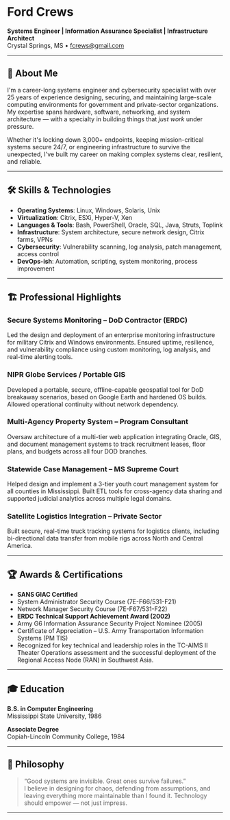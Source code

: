# Ford Crews

**Systems Engineer | Information Assurance Specialist | Infrastructure Architect**  
Crystal Springs, MS • fcrews@gmail.com 

---

## 🔧 About Me

I'm a career-long systems engineer and cybersecurity specialist with over 25 years of experience designing, securing, and maintaining large-scale computing environments for government and private-sector organizations. My expertise spans hardware, software, networking, and system architecture — with a specialty in building things that *just work* under pressure.

Whether it's locking down 3,000+ endpoints, keeping mission-critical systems secure 24/7, or engineering infrastructure to survive the unexpected, I've built my career on making complex systems clear, resilient, and reliable.

---

## 🛠️ Skills & Technologies

- **Operating Systems**: Linux, Windows, Solaris, Unix
- **Virtualization**: Citrix, ESXi, Hyper-V, Xen
- **Languages & Tools**: Bash, PowerShell, Oracle, SQL, Java, Struts, Toplink
- **Infrastructure**: System architecture, secure network design, Citrix farms, VPNs
- **Cybersecurity**: Vulnerability scanning, log analysis, patch management, access control
- **DevOps-ish**: Automation, scripting, system monitoring, process improvement

---

## 🏗️ Professional Highlights

### Secure Systems Monitoring – DoD Contractor (ERDC)
Led the design and deployment of an enterprise monitoring infrastructure for military Citrix and Windows environments. Ensured uptime, resilience, and vulnerability compliance using custom monitoring, log analysis, and real-time alerting tools.

### NIPR Globe Services / Portable GIS
Developed a portable, secure, offline-capable geospatial tool for DoD breakaway scenarios, based on Google Earth and hardened OS builds. Allowed operational continuity without network dependency.

### Multi-Agency Property System – Program Consultant
Oversaw architecture of a multi-tier web application integrating Oracle, GIS, and document management systems to track recruitment leases, floor plans, and budgets across all four DOD branches.

### Statewide Case Management – MS Supreme Court
Helped design and implement a 3-tier youth court management system for all counties in Mississippi. Built ETL tools for cross-agency data sharing and supported judicial analytics across multiple legal domains.

### Satellite Logistics Integration – Private Sector
Built secure, real-time truck tracking systems for logistics clients, including bi-directional data transfer from mobile rigs across North and Central America.

---

## 🏆 Awards & Certifications

- **SANS GIAC Certified**
- System Administrator Security Course (7E-F66/531-F21)
- Network Manager Security Course (7E-F67/531-F22)
- **ERDC Technical Support Achievement Award (2002)**
- Army G6 Information Assurance Security Project Nominee (2005)
- Certificate of Appreciation – U.S. Army Transportation Information Systems (PM TIS)
-   Recognized for key technical and leadership roles in the TC-AIMS II Theater Operations assessment and the successful deployment of the Regional Access Node (RAN) in Southwest Asia.
---

## 🎓 Education

**B.S. in Computer Engineering**  
Mississippi State University, 1986

**Associate Degree**  
Copiah-Lincoln Community College, 1984

---

## 💬 Philosophy

> “Good systems are invisible. Great ones survive failures.”  
I believe in designing for chaos, defending from assumptions, and leaving everything more maintainable than I found it. Technology should empower — not just impress.

---
